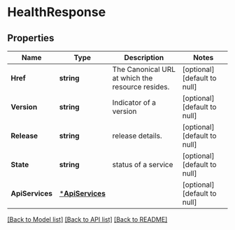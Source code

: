 # HealthResponse

## Properties
Name | Type | Description | Notes
------------ | ------------- | ------------- | -------------
**Href** | **string** | The Canonical URL at which the resource resides. | [optional] [default to null]
**Version** | **string** | Indicator of a version | [optional] [default to null]
**Release** | **string** | release details. | [optional] [default to null]
**State** | **string** | status of a service | [optional] [default to null]
**ApiServices** | [***ApiServices**](ApiServices.md) |  | [optional] [default to null]

[[Back to Model list]](../README.md#documentation-for-models) [[Back to API list]](../README.md#documentation-for-api-endpoints) [[Back to README]](../README.md)

